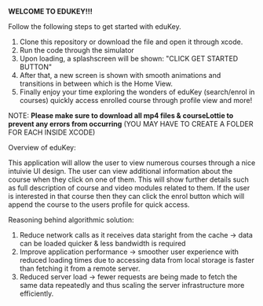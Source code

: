 
 **WELCOME TO EDUKEY!!!**

Follow the following steps to get started with eduKey.

1) Clone this repository or download the file and open it through xcode.
2) Run the code through the simulator
3) Upon loading, a splashscreen will be shown: "CLICK GET STARTED BUTTON"
4) After that, a new screen is shown with smooth animations and transitions in between which is the Home View.
5) Finally enjoy your time exploring the wonders of eduKey (search/enrol in courses) quickly access enrolled course through profile view and more!


NOTE: **Please make sure to download all mp4 files & courseLottie to prevent any errors from occurring**
(YOU MAY HAVE TO CREATE A FOLDER FOR EACH INSIDE XCODE)


Overview of eduKey:

This application will allow the user to view numerous courses through a nice intuivie UI design. The user can view additional information about the
course when they click on one of them. This will show further details such as full description of course and video modules related to them.
If the user is interested in that course then they can click the enrol button which will append the course to the users profile for
quick access.

Reasoning behind algorithmic solution:

1) Reduce network calls as it receives data staright from the cache -> data can be loaded quicker & less bandwidth is required
2) Improve application performance -> smoother user experience with reduced loading times due to accessing data from local storage is faster than
   fetching it from a remote server.
3) Reduced server load -> fewer requests are being made to fetch the same data repeatedly and thus scaling the server infrastructure more efficiently.
